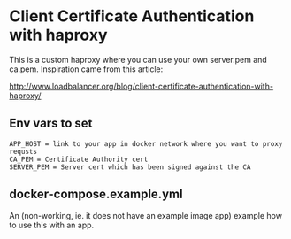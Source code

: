 # Client Certificate Authentication with haproxy

This is a custom haproxy where you can use your own server.pem and ca.pem. Inspiration came from this article:

http://www.loadbalancer.org/blog/client-certificate-authentication-with-haproxy/

## Env vars to set

```
APP_HOST = link to your app in docker network where you want to proxy requsts
CA_PEM = Certificate Authority cert
SERVER_PEM = Server cert which has been signed against the CA
```

## docker-compose.example.yml

An (non-working, ie. it does not have an example image app) example how to use this with an app.
